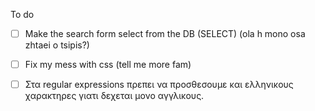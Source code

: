 To do

- [ ] Make the search form select from the DB (SELECT) (ola h mono osa zhtaei o tsipis?)

- [ ] Fix my mess with css (tell me more fam)

- [ ] Στα regular expressions πρεπει να προσθεσουμε και ελληνικους χαρακτηρες γιατι δεχεται μονο αγγλικους.
